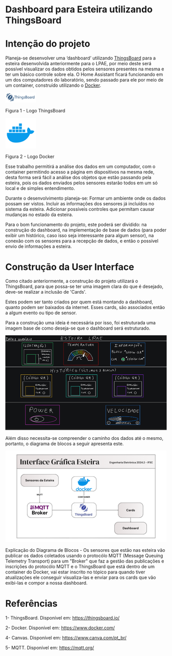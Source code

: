 # Dashboard para Esteira utilizando ThingsBoard

# Intenção do projeto

Planeja-se desenvolver uma ‘dashboard’ utilizando [ThingsBoard](https://thingsboard.io/) para a esteira desenvolvida anteriormente para o LPAE, por meio deste será possível visualizar os dados obtidos pelos sensores presentes na mesma e ter um básico controle sobre ela. O Home Assistant ficará funcionando em um dos computadores do laboratório, sendo passado para ele por meio de um container, construído utilizando o [Docker](https://www.docker.com/).

<img src="https://github.com/sooarees/Dashboard-Home-Assistant--conveyor/blob/main/Imagens/thingsboard-logo.jpg" width="95" alt="Logo ThingsBoard"/>

Figura 1 - Logo ThingsBoard

<img src="https://github.com/sooarees/Dashboard-Home-Assistant--conveyor/blob/main/Imagens/docker-logo.webp" width="95" alt="Logo Logo Docker"/>


Figura 2 - Logo Docker

Esse trabalho permitirá a análise dos dados em um computador, com o container permitindo acesso a página em dispositivos na mesma rede, desta forma será fácil a análise dos objetos que estão passando pela esteira, pois os dados enviados pelos sensores estarão todos em um só local e de simples entendimento.

Durante o desenvolvimento planeja-se: Formar um ambiente onde os dados possam ser vistos. Incluir as informações dos sensores já incluídos no sistema da esteira. Adicionar possíveis controles que permitam causar mudanças no estado da esteira.

Para o bom funcionamento do projeto, este poderá ser dividido: na construção do dashboard, na implementação de base de dados (para poder exibir um histórico, caso isso seja interessante para algum sensor), na conexão com os sensores para a recepção de dados, e então o possível envio de informações a esteira.

# Construção da User Interface

Como citado anteriormente, a construção do projeto utilizará o ThingsBoard, para que possa-se ter uma imagem clara do que é desejado, deve-se realizar a inclusão de 'Cards'.

Estes podem ser tanto criados por quem está montando a dashboard, quanto podem ser baixados da internet. Esses cards, são associados então a algum evento ou tipo de sensor.

Para a construção uma ideia é necessária por isso, foi estruturada uma imagem base de como deseja-se que o dashboard será estruturado.

![Ideia para o Dashboard](https://github.com/sooarees/Dashboard-Home-Assistant--conveyor/blob/main/Imagens/DashboardEstilo.png)

Além disso necessita-se compreender o caminho dos dados até o mesmo, portanto, o diagrama de blocos a seguir apresenta este.

![Diagrama de Blocos](https://github.com/sooarees/Dashboard-Home-Assistant--conveyor/blob/main/Imagens/diagrama-de-blocos-2.png)

Explicação do Diagrama de Blocos - Os sensores que estão nas esteira vão publicar os dados coletados usando o protocólo MQTT (Message Queuing Telemetry Transport) para um "Broker" que faz a gestão das publicações e inscrições do protocólo MQTT e o ThingsBoard que está dentro de um container do Docker, vai estar inscrito no tópico para quando tiver atualizações ele conseguir visualiza-las e enviar para os cards que vão exibi-las e compor a nossa dashboard.

# Referências

1- ThingsBoard. Disponível em: https://thingsboard.io/

2- Docker. Disponível em: https://www.docker.com/

4- Canvas. Disponível em: https://www.canva.com/pt_br/

5- MQTT. Disponível em: https://mqtt.org/
